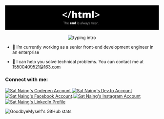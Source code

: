 ![github-header-image](https://raw.githubusercontent.com/GoodbyeMyself/GoodbyeMyself/refs/heads/main/html.png)

<p align="center">
    <img src="https://readme-typing-svg.herokuapp.com?color=08CE90&center=true&vCenter=true&lines=Hello+everyone!!!;My+name's+Yunlong+Ma.;I'm+a+full-stack+developer." alt="typing intro">
</p>


- 💼 I’m currently working as a senior front-end development engineer in an enterprise
  
- 🌟 I can help you solve technical problems. You can contact me at 15500409521@163.com


<h3 align="left">Connect with me:</h3>

<p align="left">
    <a href="" target="_blank">
        <img align="center" src="https://img.shields.io/badge/CodePen-000000.svg?style=for-the-badge&logo=CodePen&logoColor=white" alt="Sat Naing's Codepen Account" />
        </a>
    <a href="" target="_blank">
        <img align="center" src="https://img.shields.io/badge/dev.to-0A0A0A.svg?style=for-the-badge&logo=devdotto&logoColor=white" alt="Sat Naing's Dev.to Account" />
    </a>
    <a href="" target="_blank">
        <img align="center" src="https://img.shields.io/badge/Facebook-1877F2.svg?style=for-the-badge&logo=Facebook&logoColor=white" alt="Sat Naing's Facebook Account" />
    </a>
    <a href="" target="_blank">
        <img align="center" src="https://img.shields.io/badge/Instagram-E4405F.svg?style=for-the-badge&logo=Instagram&logoColor=white" alt="Sat Naing's Instagram Account" />
    </a>
    <a href="" target="_blank">
        <img align="center" src="https://img.shields.io/badge/LinkedIn-0077B5?style=for-the-badge&logo=linkedin&logoColor=white" alt="Sat Naing's LinkedIn Profile" />
    </a>
</p>

![GoodbyeMyself's GitHub stats](https://github-readme-stats.vercel.app/api?username=GoodbyeMyself&theme=tokyonight)
